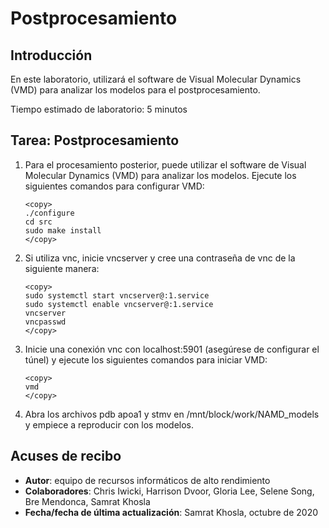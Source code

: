 # Postprocesamiento

## Introducción

En este laboratorio, utilizará el software de Visual Molecular Dynamics (VMD) para analizar los modelos para el postprocesamiento.

Tiempo estimado de laboratorio: 5 minutos

## Tarea: Postprocesamiento

1.  Para el procesamiento posterior, puede utilizar el software de Visual Molecular Dynamics (VMD) para analizar los modelos. Ejecute los siguientes comandos para configurar VMD:
    
        <copy>
        ./configure
        cd src
        sudo make install
        </copy>
        
2.  Si utiliza vnc, inicie vncserver y cree una contraseña de vnc de la siguiente manera:
    
        <copy>
        sudo systemctl start vncserver@:1.service
        sudo systemctl enable vncserver@:1.service
        vncserver
        vncpasswd
        </copy>
        
3.  Inicie una conexión vnc con localhost:5901 (asegúrese de configurar el túnel) y ejecute los siguientes comandos para iniciar VMD:
    
        <copy>
        vmd
        </copy>
        
4.  Abra los archivos pdb apoa1 y stmv en /mnt/block/work/NAMD\_models y empiece a reproducir con los modelos.
    

## Acuses de recibo

*   **Autor**: equipo de recursos informáticos de alto rendimiento
*   **Colaboradores**: Chris Iwicki, Harrison Dvoor, Gloria Lee, Selene Song, Bre Mendonca, Samrat Khosla
*   **Fecha/fecha de última actualización**: Samrat Khosla, octubre de 2020